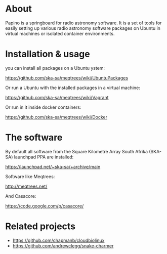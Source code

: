 About
======

Papino is a springboard for radio astronomy software. It is a
set of tools for easily setting up various radio
astronomy software packages on Ubuntu in virtual machines or isolated
container environments.


Installation & usage
====================

you can install all packages on a Ubuntu ystem:

https://github.com/ska-sa/meqtrees/wiki/UbuntuPackages

Or run a Ubuntu with the installed packages
in a virtual machine:

https://github.com/ska-sa/meqtrees/wiki/Vagrant

Or run in it inside docker containers:

https://github.com/ska-sa/meqtrees/wiki/Docker


The software
============

By default all software from the Square Kilometre Array South
Afrika (SKA-SA) launchpad PPA are installed:

https://launchpad.net/~ska-sa/+archive/main

Software like Meqtrees:

http://meqtrees.net/

And Casacore:

https://code.google.com/p/casacore/



Related projects
================

 * https://github.com/chapmanb/cloudbiolinux
 * https://github.com/andrewclegg/snake-charmer

